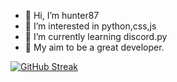 - 👋 Hi, I’m hunter87
- 👀 I’m interested in python,css,js
- 🌱 I’m currently learning discord.py
- 🎯 My aim to be a great developer.


[![GitHub Streak](https://github-readme-streak-stats.herokuapp.com/?user=hunter87ff&theme=highcontrast)](https://git.io/streak-stats)

